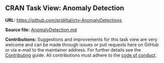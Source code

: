 ## CRAN Task View: Anomaly Detection


**URL:** <https://github.com/pridiltal/ctv-AnomalyDetections>

**Source file:** [AnomalyDetection.md](AnomalyDetection.md)

**Contributions:** Suggestions and improvements for this task view are very
welcome and can be made through issues or pull requests here on GitHub or
via e-mail to the maintainer address. For further details see the
[Contributing](https://github.com/cran-task-views/ctv/blob/main/Contributing.md)
guide. All contributions must adhere to the
[code of conduct](https://github.com/cran-task-views/ctv/blob/main/CodeOfConduct.md).
